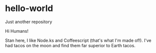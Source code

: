 # hello-world
Just another repository

Hi Humans!

Stan here, I like Node.ks and Coffeescript (that's what I'm made of!).
I've had tacos on the moon and find them far superior to Earth tacos.
